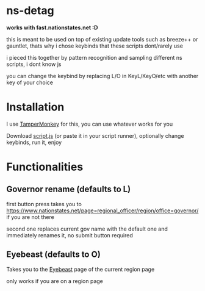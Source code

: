 # ns-detag
**works with fast.nationstates.net :D**

this is meant to be used on top of existing update tools such as breeze++ or gauntlet, thats why i chose keybinds that these scripts dont/rarely use

i pieced this together by pattern recognition and sampling different ns scripts, i dont know js

you can change the keybind by replacing L/O in KeyL/KeyO/etc with another key of your choice

# Installation
I use [TamperMonkey](https://www.tampermonkey.net/) for this, you can use whatever works for you

Download [script.js](https://github.com/ducky4life/ns-detag/raw/main/script.js) (or paste it in your script runner), optionally change keybinds, run it, enjoy

# Functionalities

## Governor rename (defaults to L)

first button press takes you to https://www.nationstates.net/page=regional_officer/region/office=governor/ if you are not there
 
second one replaces current gov name with the default one and immediately renames it, no submit button required

## Eyebeast (defaults to O)

Takes you to the [Eyebeast](https://eyebeast.calref.ca) page of the current region page

only works if you are on a region page
